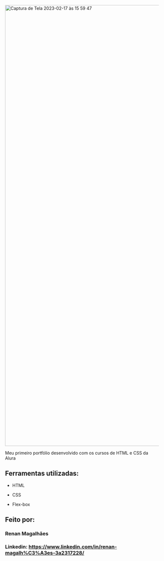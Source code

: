 <img width="1440" alt="Captura de Tela 2023-02-17 às 15 59 47" src="https://user-images.githubusercontent.com/125400699/219761838-566f5f1a-b4d0-4dec-a94e-bd4d8da51f21.png">



Meu primeiro portfólio desenvolvido com os cursos de HTML e CSS da Alura

## Ferramentas utilizadas:

* HTML

* CSS

* Flex-box

## Feito por: 

### Renan Magalhães

### Linkedin: https://www.linkedin.com/in/renan-magalh%C3%A3es-3a2317228/

